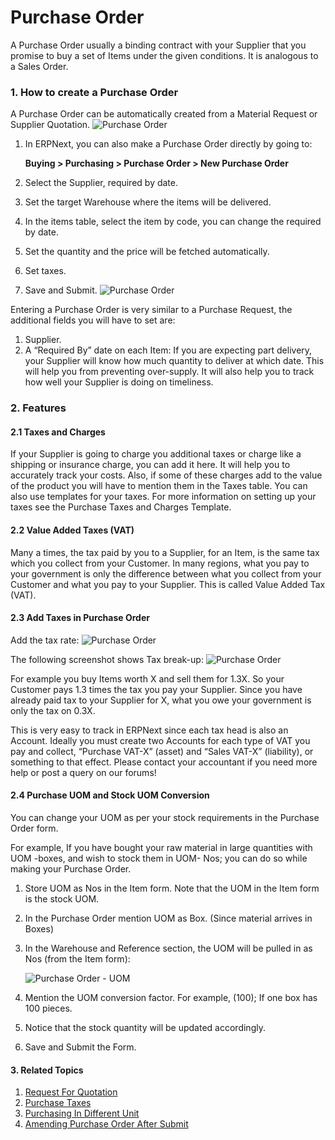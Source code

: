 <!-- add-breadcrumbs -->
# Purchase Order

A Purchase Order usually a binding contract with your Supplier that you promise to buy a set of Items under the given conditions. It is analogous to a Sales Order. 

### 1. How to create a Purchase Order

A Purchase Order can be automatically created from a Material Request or
Supplier Quotation.
![Purchase Order]({{docs_base_url}}/assets/img/buying/buying_flow.png)

1. In ERPNext, you can also make a Purchase Order directly by going to:

    **Buying > Purchasing > Purchase Order > New Purchase Order**
1. Select the Supplier, required by date.
1. Set the target Warehouse where the items will be delivered.
1. In the items table, select the item by code, you can change the required by date.
1. Set the quantity and the price will be fetched automatically.
1. Set taxes.
1. Save and Submit.
    <img class="screenshot" alt="Purchase Order" src="{{docs_base_url}}/assets/img/buying/purchase-order.png">

Entering a Purchase Order is very similar to a Purchase Request, the additional fields
you will have to set are:

  1. Supplier.
  1. A “Required By” date on each Item: If you are expecting part delivery, your Supplier will know how much quantity to deliver at which date. This will help you from preventing over-supply. It will also help you to track how well your Supplier is doing on timeliness.

### 2. Features

#### 2.1 Taxes and Charges

If your Supplier is going to charge you additional taxes or charge like a
shipping or insurance charge, you can add it here. It will help you to
accurately track your costs. Also, if some of these charges add to the value
of the product you will have to mention them in the Taxes table. You can also
use templates for your taxes. For more information on setting up your taxes
see the Purchase Taxes and Charges Template.

#### 2.2 Value Added Taxes (VAT)

Many a times, the tax paid by you to a Supplier, for an Item, is the same tax
which you collect from your Customer. In many regions, what you pay to your
government is only the difference between what you collect from your Customer
and what you pay to your Supplier. This is called Value Added Tax (VAT).

#### 2.3 Add Taxes in Purchase Order
Add the tax rate:
<img class="screenshot" alt="Purchase Order" src="{{docs_base_url}}/assets/img/buying/add_taxes_to_doc.png">

The following screenshot shows Tax break-up:
<img class="screenshot" alt="Purchase Order" src="{{docs_base_url}}/assets/img/buying/show_tax_breakup.png">

For example you buy Items worth X and sell them for 1.3X. So your Customer
pays 1.3 times the tax you pay your Supplier. Since you have already paid tax
to your Supplier for X, what you owe your government is only the tax on 0.3X.

This is very easy to track in ERPNext since each tax head is also an Account.
Ideally you must create two Accounts for each type of VAT you pay and collect,
“Purchase VAT-X” (asset) and “Sales VAT-X” (liability), or something to that
effect. Please contact your accountant if you need more help or post a query
on our forums!

#### 2.4 Purchase UOM and Stock UOM Conversion

You can change your UOM as per your stock requirements in the Purchase Order
form.

For example, If you have bought your raw material in large quantities with UOM
-boxes, and wish to stock them in UOM- Nos; you can do so while making your
Purchase Order.

1. Store UOM as Nos in the Item form. Note that the UOM in the Item form is the stock UOM.

2. In the Purchase Order mention UOM as Box. (Since material arrives in
Boxes)

3. In the Warehouse and Reference section, the UOM will be pulled in as
Nos (from the Item form):

    <img class="screenshot" alt="Purchase Order - UOM" src="{{docs_base_url}}/assets/img/buying/purchase-order-uom.png">

4. Mention the UOM conversion factor. For example, (100); If one box has
100 pieces.  

5. Notice that the stock quantity will be updated accordingly.

6. Save and Submit the Form.

#### 3. Related Topics
1. [Request For Quotation](/docs/user/manual/en/buying/request-for-quotation)
1. [Purchase Taxes](/docs/user/manual/en/buying/purchase-taxes)
1. [Purchasing In Different Unit](/docs/user/manual/en/buying/articles/purchasing-in-different-unit)
1. [Amending Purchase Order After Submit](/docs/user/manual/en/buying/articles/amending-purchase-order-after-submit)